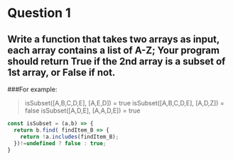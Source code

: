 # Question 1

## Write a function that takes two arrays as input, each array contains a list of A-Z; Your program should return True if the 2nd array is a subset of 1st array, or False if not.

###For example:
> isSubset([A,B,C,D,E], [A,E,D]) = true
> isSubset([A,B,C,D,E], [A,D,Z]) = false
> isSubset([A,D,E], [A,A,D,E])   = true

```js
const isSubset = (a,b) => {
  return b.find( findItem_B => {
    return !a.includes(findItem_B);
  })!=undefined ? false : true;
}
```
